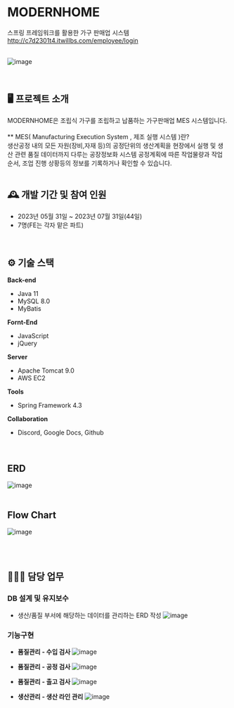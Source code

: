 # MODERNHOME
스프링 프레임워크를 활용한 가구 판매업 시스템<br>
http://c7d2301t4.itwillbs.com/employee/login
<br>
<br>

![image](https://github.com/kimhyejin1030/ModernHome/assets/131628934/a394b462-f29f-4258-9f51-efd70c57f6bb)

<br>

## 🖥️ 프로젝트 소개
MODERNHOME은 조립식 가구를 조립하고 납품하는 가구판매업 MES 시스템입니다.<br><br>
** MES( Manufacturing Execution System , 제조 실행 시스템 )란?<br>
생산공정 내의 모든 자원(장비,자재 등)의 공정단위의 생산계획을 현장에서 실행 및 생산 관련 품질 데이터까지 다루는 공장정보화 시스템
공정계획에 따른 작업물량과 작업 순서, 조업 진행 상황등의 정보를 기록하거나 확인할 수 있습니다.
<br>
<br>

## 🕰️ 개발 기간 및 참여 인원
* 2023년 05월 31일 ~ 2023년 07월 31일(44일)
* 7명(FE는 각자 맡은 파트) 
<br>

## ⚙️ 기술 스택
<b>Back-end</b>
* Java 11
* MySQL 8.0
* MyBatis

<b>Fornt-End</b>
* JavaScript
* jQuery

<b>Server</b>
* Apache Tomcat 9.0
* AWS EC2

<b>Tools</b>
* Spring Framework 4.3

<b>Collaboration</b>
* Discord, Google Docs, Github

<br>

## ERD
![image](https://github.com/kimhyejin1030/ModernHome/assets/131628934/49eb9c4c-b99d-4690-8c7f-359b929991f9)
<br>
<br>

## Flow Chart
![image](https://github.com/kimhyejin1030/ModernHome/assets/131628934/617eb283-0ea5-476a-9b13-58bba19dd34f)

<br>
<br>

## 👩🏻‍💻 담당 업무
### DB 설계 및 유지보수
* 생산/품질 부서에 해당하는 데이터를 관리하는 ERD 작성
![image](https://github.com/kimhyejin1030/ModernHome/assets/131628934/3d656140-77f7-4f24-ac98-aefe1b7fdaf3)

### 기능구현
* <b>품질관리 - 수입 검사</b>
![image](https://github.com/kimhyejin1030/ModernHome/assets/131628934/6038523b-2879-43e3-908f-b5c598fb75bf)


* <b>품질관리 - 공정 검사</b>
![image](https://github.com/kimhyejin1030/ModernHome/assets/131628934/e1f04b47-39e7-409f-9032-dd200398c80e)


* <b>품질관리 - 출고 검사</b>
![image](https://github.com/kimhyejin1030/ModernHome/assets/131628934/81c32e6b-4a27-4747-a43d-535d36d9ea07)


* <b>생산관리 - 생산 라인 관리</b>
![image](https://github.com/kimhyejin1030/ModernHome/assets/131628934/2dac864d-1047-447f-8420-1d3803d40c2f)


    


    


    
